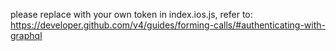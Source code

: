 please replace with your own token in index.ios.js, refer to:
https://developer.github.com/v4/guides/forming-calls/#authenticating-with-graphql

